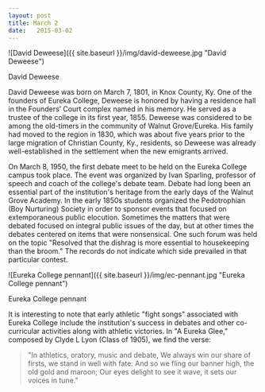 ```yaml
---
layout: post
title: March 2
date:   2015-03-02
---
```


<article class="small-12 large-4 columns clearfix"> ![David Deweese]({{ site.baseurl }}/img/david-deweese.jpg "David Deweese")
<p class="caption">David Deweese</p></article>

David Deweese was born on March 7, 1801, in Knox County, Ky. One of the founders of Eureka College, Deweese is honored by having a residence hall in the Founders’ Court complex named in his memory. He served as a trustee of the college in its first year, 1855. Deweese was considered to be among the old-timers in the community of Walnut Grove/Eureka. His family had moved to the region in 1830, which was about five years prior to the large migration of Christian County, Ky., residents, so Deweese was already well-established in the settlement when the new emigrants arrived.

On March 8, 1950, the first debate meet to be held on the Eureka College campus took place. The event was organized by Ivan Sparling, professor of speech and coach of the college's debate team. Debate had long been an essential part of the institution's heritage from the early days of the Walnut Grove Academy. In the early 1850s students organized the Pedotrophian (Boy Nurturing) Society in order to sponsor events that focused on extemporaneous public elocution. Sometimes the matters that were debated focused on integral public issues of the day, but at other times the debates centered on items that were nonsensical. One such forum was held on the topic "Resolved that the dishrag is more essential to housekeeping than the broom." The records do not indicate which side prevailed in that particular contest.

![Eureka College pennant]({{ site.baseurl }}/img/ec-pennant.jpg "Eureka College pennant")
<p class="caption">Eureka College pennant</p>

It is interesting to note that early athletic "fight songs" associated with Eureka College include the institution's success in debates and other co-curricular activities along with athletic victories. In "A Eureka Glee," composed by Clyde L Lyon (Class of 1905), we find the verse:

>"In athletics, oratory, music and debate,
>We always win our share of firsts, we stand in well with fate:
>And so we fling our banner high, the old gold and maroon;
>Our eyes delight to see it wave, it sets our voices in tune."
